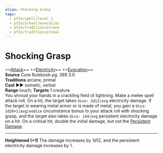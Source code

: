 ```yaml
---
alias: Shocking Grasp
tags:
  - pf2e/spell/level_1
  - pf2e/school/evocation
  - pf2e/tradition/arcane
  - pf2e/tradition/primal
---
```


# Shocking Grasp

==[Attack](../../../Traits/Attack.md)== ==[Electricity](../../../Traits/Electricity.md)== ==[Evocation](../../../Traits/Evocation.md)==  
__Source__ Core Rulebook pg. 369 3.0  
**Traditions** arcane, primal  
**Cast** ►► somatic, verbal  
**Range** touch; **Targets** 1 creature  
You shroud your hands in a crackling field of lightning. Make a melee spell attack roll. On a hit, the target takes `dice: 2d12|avg` electricity damage. If the target is wearing metal armor or is made of metal, you gain a `dice: 1d20+1|avg|nodice` circumstance bonus to your attack roll with shocking grasp, and the target also takes `dice: 1d4|avg` persistent electricity damage on a hit. On a critical hit, double the initial damage, but not the [Persistent Damage](../../../Conditions/Persistent%20Damage.md).

<hr>

**Heightened (+1)** The damage increases by 1d12, and the persistent electricity damage increases by 1.
